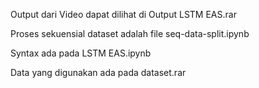 Output dari Video dapat dilihat di Output LSTM EAS.rar

Proses sekuensial dataset adalah file seq-data-split.ipynb

Syntax ada pada LSTM EAS.ipynb 

Data yang digunakan ada pada dataset.rar  

